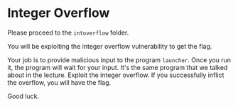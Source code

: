 # Integer Overflow
Please proceed to the `intoverflow` folder.

You will be exploiting the integer overflow vulnerability to get the flag.

Your job is to provide malicious input to the program `launcher`. Once you run it, the program will wait for your input. It's the same program that we talked about in the lecture. Exploit the integer overflow. If you successfully inflict the overflow, you will have the flag.

Good luck.
